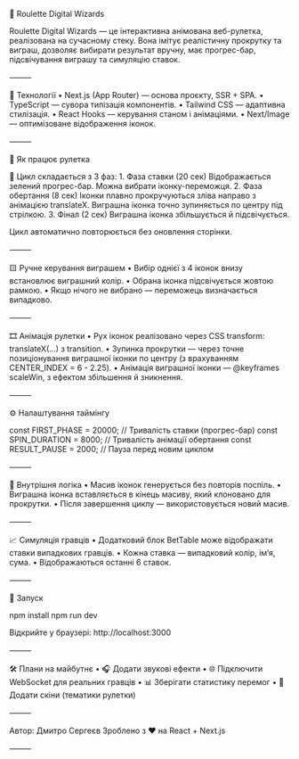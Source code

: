

🎰 Roulette Digital Wizards

Roulette Digital Wizards — це інтерактивна анімована веб-рулетка, реалізована на сучасному стеку. Вона імітує реалістичну прокрутку та виграш, дозволяє вибирати результат вручну, має прогрес-бар, підсвічування виграшу та симуляцію ставок.

⸻

🔧 Технології
	•	Next.js (App Router) — основа проєкту, SSR + SPA.
	•	TypeScript — сувора типізація компонентів.
	•	Tailwind CSS — адаптивна стилізація.
	•	React Hooks — керування станом і анімаціями.
	•	Next/Image — оптимізоване відображення іконок.

⸻

🔁 Як працює рулетка

🔹 Цикл складається з 3 фаз:
	1.	Фаза ставки (20 сек)
Відображається зелений прогрес-бар. Можна вибрати іконку-переможця.
	2.	Фаза обертання (8 сек)
Іконки плавно прокручуються зліва направо з анімацією translateX. Виграшна іконка точно зупиняється по центру під стрілкою.
	3.	Фінал (2 сек)
Виграшна іконка збільшується й підсвічується.

Цикл автоматично повторюється без оновлення сторінки.

⸻

🟨 Ручне керування виграшем
	•	Вибір однієї з 4 іконок внизу встановлює виграшний колір.
	•	Обрана іконка підсвічується жовтою рамкою.
	•	Якщо нічого не вибрано — переможець визначається випадково.

⸻

🎞️ Анімація рулетки
	•	Рух іконок реалізовано через CSS transform: translateX(...) з transition.
	•	Зупинка прокрутки — через точне позиціонування виграшної іконки по центру (з врахуванням CENTER_INDEX = 6 - 2.25).
	•	Анімація виграшної іконки — @keyframes scaleWin, з ефектом збільшення й зникнення.

⸻

⚙️ Налаштування таймінгу

const FIRST_PHASE = 20000;  // Тривалість ставки (прогрес-бар)
const SPIN_DURATION = 8000; // Тривалість анімації обертання
const RESULT_PAUSE = 2000;  // Пауза перед новим циклом


⸻

🧠 Внутрішня логіка
	•	Масив іконок генерується без повторів поспіль.
	•	Виграшна іконка вставляється в кінець масиву, який клоновано для прокрутки.
	•	Після завершення циклу — використовується новий масив.

⸻

📈 Симуляція гравців
	•	Додатковий блок BetTable може відображати ставки випадкових гравців.
	•	Кожна ставка — випадковий колір, імʼя, сума.
	•	Відображаються останні 6 ставок.

⸻

🚀 Запуск

npm install
npm run dev

Відкрийте у браузері: http://localhost:3000

⸻

🛠️ Плани на майбутнє
	•	🎧 Додати звукові ефекти
	•	🌐 Підключити WebSocket для реальних гравців
	•	📊 Зберігати статистику перемог
	•	🎨 Додати скіни (тематики рулетки)

⸻

Автор: Дмитро Сергеєв
Зроблено з ❤️ на React + Next.js

⸻
